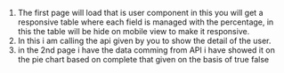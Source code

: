 1. The first page will load that is user component in this you will get a responsive table where each field is managed with the percentage, in this the table will be hide on mobile view to make it responsive.
2. In this i am calling the api given by you to show the detail of the user.
3. in the 2nd page i have the data comming from API i have showed it on the pie chart based on complete that given on the basis of true false
